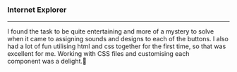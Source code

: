 ### Internet Explorer
------
I found the task to be quite entertaining and more of a mystery to solve when it came to assigning sounds and designs to each of the buttons. I also had a lot of fun utilising html and css together for the first time, so that was excellent for me. Working with CSS files and customising each component was a delight.🤗

